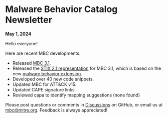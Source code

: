 # <a name="faq"></a>Malware Behavior Catalog Newsletter # 
**May 1, 2024**

Hello everyone!

Here are recent MBC developments:

* Released [MBC 3.1](https://github.com/MBCProject/mbc-markdown/releases/tag/v3.1).
* Released the [STIX 2.1 representation](https://github.com/MBCProject/mbc-stix2.1) for MBC 3.1, which is based on the new [malware behavior extension](https://github.com/oasis-open/cti-stix-common-objects/tree/main/extension-definition-specifications/malware-behavior-8e9).
* Developed over 40 new code snippets.
* Updated MBC for ATT&CK v15.
* Updated CAPE signature links.
* Reviewed capa to identify mapping suggestions (none found)

Please post questions or comments in [Discussions](https://github.com/MBCProject/mbc-markdown/discussions) on GitHub, or email us at mbc@mitre.org. Feedback is always appreciated! 

